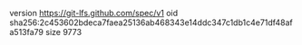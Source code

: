 version https://git-lfs.github.com/spec/v1
oid sha256:2c453602bdeca7faea25136ab468343e14ddc347c1db1c4e71df48afa513fa79
size 9773

